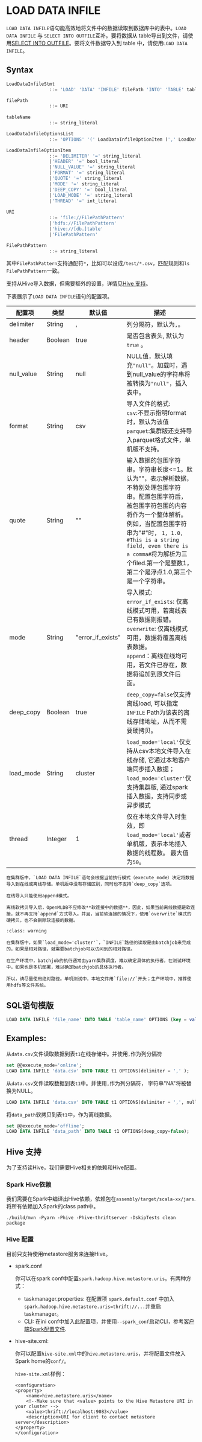 # LOAD DATA INFILE
`LOAD DATA INFILE`语句能高效地将文件中的数据读取到数据库中的表中。`LOAD DATA INFILE` 与 `SELECT INTO OUTFILE`互补。要将数据从 table导出到文件，请使用[SELECT INTO OUTFILE](../dql/SELECT_INTO_STATEMENT.md)。要将文件数据导入到 table 中，请使用`LOAD DATA INFILE`。
## Syntax

```sql
LoadDataInfileStmt
				::= 'LOAD' 'DATA' 'INFILE' filePath 'INTO' 'TABLE' tableName LoadDataInfileOptionsList

filePath 
				::= URI
				    
tableName
				::= string_literal

LoadDataInfileOptionsList
				::= 'OPTIONS' '(' LoadDataInfileOptionItem (',' LoadDataInfileOptionItem)* ')'

LoadDataInfileOptionItem
				::= 'DELIMITER' '=' string_literal
				|'HEADER' '=' bool_literal
				|'NULL_VALUE' '=' string_literal
				|'FORMAT' '=' string_literal
				|'QUOTE' '=' string_literal
				|'MODE' '=' string_literal
				|'DEEP_COPY' '=' bool_literal
				|'LOAD_MODE' '=' string_literal
				|'THREAD' '=' int_literal
				
URI
				::= 'file://FilePathPattern'
				|'hdfs://FilePathPattern'
				|'hive://[db.]table'
				|'FilePathPattern'

FilePathPattern
				::= string_literal
```
其中`FilePathPattern`支持通配符`*`，比如可以设成`/test/*.csv`，匹配规则和`ls FilePathPattern`一致。

支持从Hive导入数据，但需要额外的设置，详情见[Hive 支持](#hive-支持)。

下表展示了`LOAD DATA INFILE`语句的配置项。

| 配置项     | 类型    | 默认值 | 描述                                                                                                                                                                                           |
| ---------- | ------- | ------ |----------------------------------------------------------------------------------------------------------------------------------------------------------------------------------------------|
| delimiter  | String  | ,      | 列分隔符，默认为`,`。                                                                                                                                                                                 |
| header     | Boolean | true   | 是否包含表头, 默认为`true` 。                                                                                                                                                                          |
| null_value | String  | null   | NULL值，默认填充`"null"`。加载时，遇到null_value的字符串将被转换为`"null"`，插入表中。                                                                                                                                       |
| format     | String  | csv    | 导入文件的格式:<br />`csv`:不显示指明format时，默认为该值<br />`parquet`:集群版还支持导入parquet格式文件，单机版不支持。                                                                                                                                                              |
| quote      | String  | ""     | 输入数据的包围字符串。字符串长度<=1。默认为""，表示解析数据，不特别处理包围字符串。配置包围字符后，被包围字符包围的内容将作为一个整体解析。例如，当配置包围字符串为"#"时， `1, 1.0, #This is a string field, even there is a comma#`将为解析为三个filed.第一个是整数1，第二个是浮点1.0,第三个是一个字符串。 |
| mode       | String  | "error_if_exists" | 导入模式:<br />`error_if_exists`: 仅离线模式可用，若离线表已有数据则报错。<br />`overwrite`: 仅离线模式可用，数据将覆盖离线表数据。<br />`append`：离线在线均可用，若文件已存在，数据将追加到原文件后面。                                                           |
| deep_copy  | Boolean | true             | `deep_copy=false`仅支持离线load, 可以指定`INFILE` Path为该表的离线存储地址，从而不需要硬拷贝。                                                                                                                            |
| load_mode  | String  | cluster          | `load_mode='local'`仅支持从csv本地文件导入在线存储, 它通过本地客户端同步插入数据；<br /> `load_mode='cluster'`仅支持集群版, 通过spark插入数据，支持同步或异步模式                                                                               |
| thread     | Integer | 1                | 仅在本地文件导入时生效，即`load_mode='local'`或者单机版，表示本地插入数据的线程数。 最大值为`50`。                                                                                                                                  |


```{note}
在集群版中，`LOAD DATA INFILE`语句会根据当前执行模式（execute_mode）决定将数据导入到在线或离线存储。单机版中没有存储区别，同时也不支持`deep_copy`选项。

在线导入只能使用append模式。

离线软拷贝导入后，OpenMLDB不应修改**软连接中的数据**，因此，如果当前离线数据是软连接，就不再支持`append`方式导入。并且，当前软连接的情况下，使用`overwrite`模式的硬拷贝，也不会删除软连接的数据。
```

```{warning} INFILE Path
:class: warning

在集群版中，如果`load_mode='cluster'`，`INFILE`路径的读取是由batchjob来完成的，如果是相对路径，就需要batchjob可以访问到的相对路径。

在生产环境中，batchjob的执行通常由yarn集群调度，难以确定具体的执行者。在测试环境中，如果也是多机部署，难以确定batchjob的具体执行者。

所以，请尽量使用绝对路径。单机测试中，本地文件用`file://`开头；生产环境中，推荐使用hdfs等文件系统。
```
## SQL语句模版

```sql
LOAD DATA INFILE 'file_name' INTO TABLE 'table_name' OPTIONS (key = value, ...);
```

## Examples:

从`data.csv`文件读取数据到表`t1`在线存储中。并使用`,`作为列分隔符

```sql
set @@execute_mode='online';
LOAD DATA INFILE 'data.csv' INTO TABLE t1 OPTIONS(delimiter = ',' );
```

从`data.csv`文件读取数据到表`t1`中。并使用`,`作为列分隔符， 字符串"NA"将被替换为NULL。

```sql
LOAD DATA INFILE 'data.csv' INTO TABLE t1 OPTIONS(delimiter = ',', null_value='NA');
```

将`data_path`软拷贝到表`t1`中，作为离线数据。
```sql
set @@execute_mode='offline';
LOAD DATA INFILE 'data_path' INTO TABLE t1 OPTIONS(deep_copy=false);
```

## Hive 支持

为了支持读Hive，我们需要Hive相关的依赖和Hive配置。

### Spark Hive依赖

我们需要在Spark中编译出Hive依赖，依赖包在`assembly/target/scala-xx/jars`. 将所有依赖加入Spark的class path中。

```
./build/mvn -Pyarn -Phive -Phive-thriftserver -DskipTests clean package
```

### Hive 配置

目前只支持使用metastore服务来连接Hive。

- spark.conf

	你可以在spark conf中配置`spark.hadoop.hive.metastore.uris`。有两种方式：
	- taskmanager.properties: 在配置项 `spark.default.conf` 中加入`spark.hadoop.hive.metastore.uris=thrift://...`并重启taskmanager。
	- CLI: 在ini conf中加入此配置项，并使用`--spark_conf`启动CLI，参考[客户端Spark配置文件](../../client_config/client_spark_config.md).

- hive-site.xml:

	你可以配置`hive-site.xml`中的`hive.metastore.uris`，并将配置文件放入Spark home的`conf/`。

	`hive-site.xml`样例：
	```
	<configuration>
	<property>
		<name>hive.metastore.uris</name>
		<!--Make sure that <value> points to the Hive Metastore URI in your cluster -->
		<value>thrift://localhost:9083</value>
		<description>URI for client to contact metastore server</description>
	</property>
	</configuration>
	```
